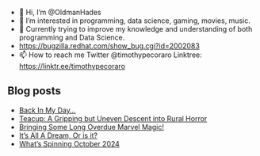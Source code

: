 - 👋 Hi, I’m @OldmanHades
- 👀 I’m interested in programming, data science, gaming, movies, music.
- 🌱 Currently trying to improve my knowledge and understanding of both programming and Data Science.
- https://bugzilla.redhat.com/show_bug.cgi?id=2002083
- 📫 How to reach me Twitter @timothypecoraro
Linktree: https://linktr.ee/timothypecoraro

## Blog posts
<!-- BLOG-POST-LIST:START -->
- [Back In My Day…](https://medium.com/@timothypecoraro/back-in-my-day-b5b73d6f6e71?source=rss-5097f5c9b801------2)
- [Teacup: A Gripping but Uneven Descent into Rural Horror](https://medium.com/@timothypecoraro/teacup-a-gripping-but-uneven-descent-into-rural-horror-8da6c2823c39?source=rss-5097f5c9b801------2)
- [Bringing Some Long Overdue Marvel Magic!](https://medium.com/@timothypecoraro/bringing-some-long-overdue-marvel-magic-abd7b6257d63?source=rss-5097f5c9b801------2)
- [It’s All A Dream, Or is it?](https://medium.com/@timothypecoraro/its-all-a-dream-or-is-it-e5d75d5e5dbb?source=rss-5097f5c9b801------2)
- [What’s Spinning October 2024](https://medium.com/@timothypecoraro/whats-spinning-october-2024-ee6fa8c86e5f?source=rss-5097f5c9b801------2)
<!-- BLOG-POST-LIST:END -->
